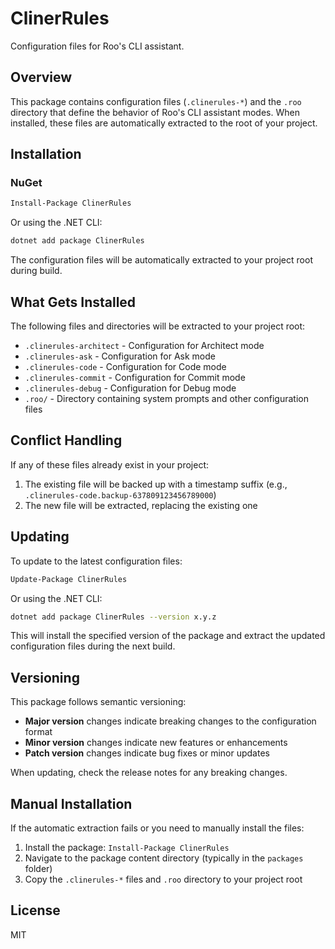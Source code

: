 # ClinerRules

Configuration files for Roo's CLI assistant.

## Overview

This package contains configuration files (`.clinerules-*`) and the `.roo` directory that define the behavior of Roo's CLI assistant modes. When installed, these files are automatically extracted to the root of your project.

## Installation

### NuGet

```bash
Install-Package ClinerRules
```

Or using the .NET CLI:

```bash
dotnet add package ClinerRules
```

The configuration files will be automatically extracted to your project root during build.

## What Gets Installed

The following files and directories will be extracted to your project root:

- `.clinerules-architect` - Configuration for Architect mode
- `.clinerules-ask` - Configuration for Ask mode
- `.clinerules-code` - Configuration for Code mode
- `.clinerules-commit` - Configuration for Commit mode
- `.clinerules-debug` - Configuration for Debug mode
- `.roo/` - Directory containing system prompts and other configuration files

## Conflict Handling

If any of these files already exist in your project:

1. The existing file will be backed up with a timestamp suffix (e.g., `.clinerules-code.backup-637809123456789000`)
2. The new file will be extracted, replacing the existing one

## Updating

To update to the latest configuration files:

```bash
Update-Package ClinerRules
```

Or using the .NET CLI:

```bash
dotnet add package ClinerRules --version x.y.z
```

This will install the specified version of the package and extract the updated configuration files during the next build.

## Versioning

This package follows semantic versioning:

- **Major version** changes indicate breaking changes to the configuration format
- **Minor version** changes indicate new features or enhancements
- **Patch version** changes indicate bug fixes or minor updates

When updating, check the release notes for any breaking changes.

## Manual Installation

If the automatic extraction fails or you need to manually install the files:

1. Install the package: `Install-Package ClinerRules`
2. Navigate to the package content directory (typically in the `packages` folder)
3. Copy the `.clinerules-*` files and `.roo` directory to your project root

## License

MIT